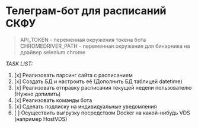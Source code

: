 # Телеграм-бот для расписаний СКФУ

> API_TOKEN - переменная окружения токена бота
> CHROMEDRIVER_PATH - переменная окружения для бинарника на драйвер selenium chrome

_TASK LIST:_
1. [x] Реализовать парсинг сайта с расписанием
2. [x] Создать БД и настроить её (Дополнить БД таблицей datetime)
3. [x] Реализовать отправку расписания текущей недели пользователю (Нужно допилить)
4. [x] Реализовать команды бота
5. [x] Сделать подписку на индивидуальные уведомления
6. [ ] Осуществить выгрузку посредством Docker на какой-нибудь VDS (например HostVDS)
